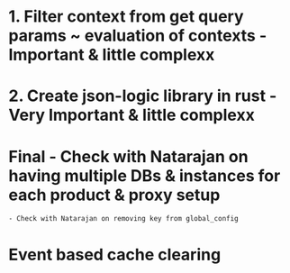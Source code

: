 # 1. Filter context from get query params ~ evaluation of contexts - Important & little complexx


<!-- Optimization -->
# 2. Create json-logic library in rust - Very Important & little complexx



# Final - Check with Natarajan on having multiple DBs & instances for each product & proxy setup
    - Check with Natarajan on removing key from global_config

# Event based cache clearing


